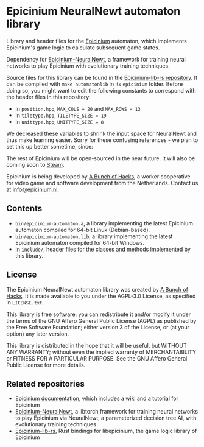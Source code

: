 # Epicinium NeuralNewt automaton library

Library and header files for the [Epicinium](https://epicinium.nl) automaton,
which implements Epicinium's game logic to calculate subsequent game states.

Dependency for [Epicinium-NeuralNewt](https://github.com/abunchofhacks/Epicinium-NeuralNewt),
a framework for training neural networks to play Epicinium with evolutionary training techniques.

Source files for this library can be found in the
[Epicinium-lib-rs repository](https://github.com/abunchofhacks/Epicinium-lib-rs).
It can be compiled with `make automatonlib` in its `epicinium` folder.
Before doing so, you might want to edit the following constants
to correspond with the header files in this repository:
- In `position.hpp`, `MAX_COLS = 20` and `MAX_ROWS = 13`
- In `tiletype.hpp`, `TILETYPE_SIZE = 19`
- In `unittype.hpp`, `UNITTYPE_SIZE = 8`

We decreased these variables to shrink the input space for NeuralNewt
and thus make learning easier.
Sorry for these confusing references - 
we plan to set this up better sometime, since:

The rest of Epicinium will be open-sourced in the near future.
It will also be coming soon to [Steam](https://epicinium.nl/steam).

Epicinium is being developed by [A Bunch of Hacks](https://abunchofhacks.coop),
a worker cooperative for video game and software development from the Netherlands.
Contact us at [info@epicinium.nl](mailto:info@epicinium.nl).

## Contents

* `bin/epicinium-automaton.a`, a library implementing the latest Epicinium automaton compiled for 64-bit Linux (Debian-based).
* `bin/epicinium-automaton.lib`, a library implementing the latest Epicinium automaton compiled for 64-bit Windows.
* In `include/`, header files for the classes and methods implemented by this library.

## License

The Epicinium NeuralNewt automaton library
was created by [A Bunch of Hacks](https://abunchofhacks.coop).
It is made available to you under the AGPL-3.0 License,
as specified in `LICENSE.txt`.

This library is free software; you can redistribute it and/or modify it under the terms of the GNU Affero General Public License (AGPL) as published by the Free Software Foundation; either version 3 of the License, or (at your option) any later version.

This library is distributed in the hope that it will be useful, but WITHOUT ANY WARRANTY; without even the implied warranty of MERCHANTABILITY or FITNESS FOR A PARTICULAR PURPOSE. See the GNU Affero General Public License for more details.

## Related repositories

*  [Epicinium documentation](https://github.com/abunchofhacks/epicinium-documentation), which includes a wiki and a tutorial for Epicinium
*  [Epicinium-NeuralNewt](https://github.com/abunchofhacks/Epicinium-NeuralNewt), a libtorch framework for training neural networks to play Epicinium via NeuralNewt, a parameterized decision tree AI, with evolutionary training techniques
*  [Epicinium-lib-rs](https://github.com/abunchofhacks/Epicinium-NeuralNewt-automatonlib), Rust bindings for libepicinium, the game logic library of Epicinium